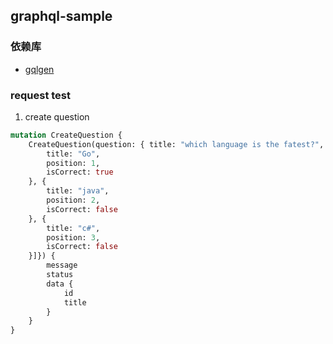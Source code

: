 ## graphql-sample

### 依赖库

* [gqlgen](https://github.com/99designs/gqlgen)

### request test

1. create question

```graphql
mutation CreateQuestion {
    CreateQuestion(question: { title: "which language is the fatest?", options: [{
        title: "Go",
        position: 1,
        isCorrect: true
    }, {
        title: "java",
        position: 2,
        isCorrect: false
    }, {
        title: "c#",
        position: 3,
        isCorrect: false
    }]}) {
        message
        status
        data {
            id
            title
        }
    }
}
```

